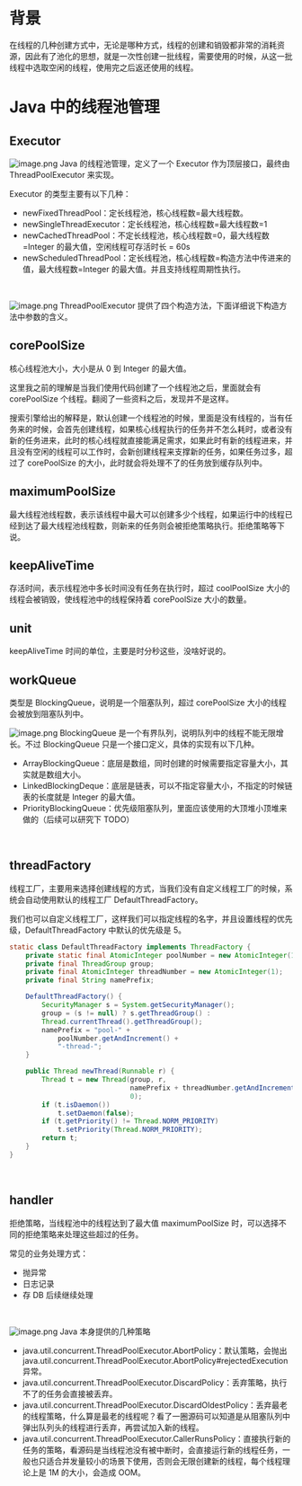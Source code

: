 # 背景
在线程的几种创建方式中，无论是哪种方式，线程的创建和销毁都非常的消耗资源，因此有了池化的思想，就是一次性创建一批线程，需要使用的时候，从这一批线程中选取空闲的线程，使用完之后返还使用的线程。
​

# Java 中的线程池管理
## Executor
![image.png](https://cdn.nlark.com/yuque/0/2022/png/493161/1644933732754-b4e5de29-481b-4e98-bf88-3f3bdb3455d3.png#clientId=u46d30242-52aa-4&crop=0&crop=0&crop=1&crop=1&from=paste&height=389&id=u87d49f89&margin=%5Bobject%20Object%5D&name=image.png&originHeight=389&originWidth=232&originalType=binary&ratio=1&rotation=0&showTitle=false&size=12145&status=done&style=none&taskId=u6ac3d7bb-ba85-4c8c-b952-9699344670f&title=&width=232)
Java 的线程池管理，定义了一个 Executor 作为顶层接口，最终由 ThreadPoolExecutor 来实现。
​

Executor 的类型主要有以下几种：

- newFixedThreadPool：定长线程池，核心线程数=最大线程数。
- newSingleThreadExecutor：定长线程池，核心线程数=最大线程数=1
- newCachedThreadPool：不定长线程池，核心线程数=0，最大线程数=Integer 的最大值，空闲线程可存活时长 = 60s
- newScheduledThreadPool：定长线程池，核心线程数=构造方法中传进来的值，最大线程数=Integer 的最大值。并且支持线程周期性执行。

​

![image.png](https://cdn.nlark.com/yuque/0/2022/png/493161/1644933960254-82fa96cc-7727-4b1d-aba0-019101f4fa0b.png#clientId=u46d30242-52aa-4&crop=0&crop=0&crop=1&crop=1&from=paste&height=1032&id=u741cd5d9&margin=%5Bobject%20Object%5D&name=image.png&originHeight=1032&originWidth=1920&originalType=binary&ratio=1&rotation=0&showTitle=false&size=310922&status=done&style=none&taskId=u95a12064-3365-4708-9f61-34bb753bbc7&title=&width=1920)
ThreadPoolExecutor 提供了四个构造方法，下面详细说下构造方法中参数的含义。
​

## corePoolSize
核心线程池大小，大小是从 0 到 Integer 的最大值。


这里我之前的理解是当我们使用代码创建了一个线程池之后，里面就会有 corePoolSize 个线程。翻阅了一些资料之后，发现并不是这样。
​

搜索引擎给出的解释是，默认创建一个线程池的时候，里面是没有线程的，当有任务来的时候，会首先创建线程，如果核心线程执行的任务并不怎么耗时，或者没有新的任务进来，此时的核心线程就直接能满足需求，如果此时有新的线程进来，并且没有空闲的线程可以工作时，会新创建线程来支撑新的任务，如果任务过多，超过了 corePoolSize 的大小，此时就会将处理不了的任务放到缓存队列中。
​

## maximumPoolSize
最大线程池线程数，表示该线程中最大可以创建多少个线程，如果运行中的线程已经到达了最大线程池线程数，则新来的任务则会被拒绝策略执行。拒绝策略等下说。
​

## keepAliveTime
存活时间，表示线程池中多长时间没有任务在执行时，超过 coolPoolSize 大小的线程会被销毁，使线程池中的线程保持着 corePoolSize 大小的数量。
​

## unit
keepAliveTime 时间的单位，主要是时分秒这些，没啥好说的。
​

## workQueue
类型是 BlockingQueue，说明是一个阻塞队列，超过 corePoolSize 大小的线程会被放到阻塞队列中。
​

![image.png](https://cdn.nlark.com/yuque/0/2022/png/493161/1644935979997-4ec5d7c4-568d-4fb9-8a98-57dd963e70f1.png#clientId=u46d30242-52aa-4&crop=0&crop=0&crop=1&crop=1&from=paste&height=389&id=u43970b1e&margin=%5Bobject%20Object%5D&name=image.png&originHeight=389&originWidth=1099&originalType=binary&ratio=1&rotation=0&showTitle=false&size=92984&status=done&style=none&taskId=ue0adda55-086d-407f-8750-4e754c0dd02&title=&width=1099)
BlockingQueue 是一个有界队列，说明队列中的线程不能无限增长。不过 BlockingQueue 只是一个接口定义，具体的实现有以下几种。

- ArrayBlockingQueue：底层是数组，同时创建的时候需要指定容量大小，其实就是数组大小。
- LinkedBlockingDeque：底层是链表，可以不指定容量大小，不指定的时候链表的长度就是 Integer 的最大值。
- PriorityBlockingQueue：优先级阻塞队列，里面应该使用的大顶堆小顶堆来做的（后续可以研究下 TODO）

​

## threadFactory
线程工厂，主要用来选择创建线程的方式，当我们没有自定义线程工厂的时候，系统会自动使用默认的线程工厂 DefaultThreadFactory。
​

我们也可以自定义线程工厂，这样我们可以指定线程的名字，并且设置线程的优先级，DefaultThreadFactory 中默认的优先级是 5。
```java
static class DefaultThreadFactory implements ThreadFactory {
    private static final AtomicInteger poolNumber = new AtomicInteger(1);
    private final ThreadGroup group;
    private final AtomicInteger threadNumber = new AtomicInteger(1);
    private final String namePrefix;

    DefaultThreadFactory() {
        SecurityManager s = System.getSecurityManager();
        group = (s != null) ? s.getThreadGroup() :
        Thread.currentThread().getThreadGroup();
        namePrefix = "pool-" +
            poolNumber.getAndIncrement() +
            "-thread-";
    }

    public Thread newThread(Runnable r) {
        Thread t = new Thread(group, r,
                              namePrefix + threadNumber.getAndIncrement(),
                              0);
        if (t.isDaemon())
            t.setDaemon(false);
        if (t.getPriority() != Thread.NORM_PRIORITY)
            t.setPriority(Thread.NORM_PRIORITY);
        return t;
    }
}
```
​

## handler
拒绝策略，当线程池中的线程达到了最大值 maximumPoolSize 时，可以选择不同的拒绝策略来处理这些超过的任务。
​

常见的业务处理方式：

- 抛异常
- 日志记录
- 存 DB 后续继续处理

​

![image.png](https://cdn.nlark.com/yuque/0/2022/png/493161/1644936577109-dafdec72-265b-46af-a351-cf6b013e8e83.png#clientId=u46d30242-52aa-4&crop=0&crop=0&crop=1&crop=1&from=paste&height=152&id=u6fd6af4c&margin=%5Bobject%20Object%5D&name=image.png&originHeight=152&originWidth=1308&originalType=binary&ratio=1&rotation=0&showTitle=false&size=38824&status=done&style=none&taskId=u7056ca80-36e4-4025-923e-696f0217700&title=&width=1308)
Java 本身提供的几种策略

- java.util.concurrent.ThreadPoolExecutor.AbortPolicy：默认策略，会抛出 java.util.concurrent.ThreadPoolExecutor.AbortPolicy#rejectedExecution 异常。
- java.util.concurrent.ThreadPoolExecutor.DiscardPolicy：丢弃策略，执行不了的任务会直接被丢弃。
- java.util.concurrent.ThreadPoolExecutor.DiscardOldestPolicy：丢弃最老的线程策略，什么算是最老的线程呢？看了一圈源码可以知道是从阻塞队列中弹出队列头的线程进行丢弃，再尝试加入新的线程。
- java.util.concurrent.ThreadPoolExecutor.CallerRunsPolicy：直接执行新的任务的策略，看源码是当线程池没有被中断时，会直接运行新的线程任务，一般也只适合并发量较小的场景下使用，否则会无限创建新的线程，每个线程理论上是 1M 的大小，会造成 OOM。
